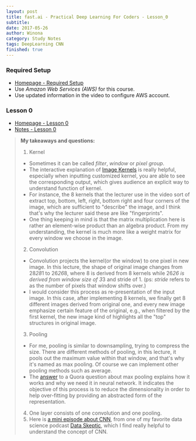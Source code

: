 ```yaml
---
layout: post
title: fast.ai - Practical Deep Learning For Coders - Lesson_0
subtitle:
date: 2017-05-26
author: Winona
category: Study Notes
tags: DeepLearning CNN
finished: true
---
```



### Required Setup

- [Homepage - Required Setup](http://course.fast.ai/lessons/aws.html)
- Use _Amazon Web Services (AWS)_ for this course.
- Use updated information in the video to configure AWS account.


### Lesson 0

- [Homepage - Lesson 0](https://www.usfca.edu/data-institute/certificates/deep-learning-part-one)
- [Notes - Lesson 0](http://wiki.fast.ai/index.php/Lesson_0)


> **My takeaways and questions:**
> 1. Kernel
> - Sometimes it can be called *filter*, *window* or *pixel group*.
> - The interactive explanation of [Image Kernels](http://setosa.io/ev/image-kernels/) is really helpful, especially when inputting customized kernel, you are able to see the corresponding output, which gives audience an explicit way to understand function of kernel.
> - For instance, the 8 kernels that the lecturer use in the video sort of extract top, bottom, left, right, bottom right and four corners of the image, which are sufficient to "describe" the image, and I think that's why the lecturer said these are like "fingerprints".
> - One thing keeping in mind is that the matrix multiplication here is rather an element-wise product than an algebra product. From my understanding, the kernel is much more like a weight matrix for every window we choose in the image.
> 2. Convolution
> - Convolution projects the kernel(or the window) to one pixel in new image. In this lecture, the shape of original image changes from 28*28*1 to 26*26*8, where 8 is derived from 8 kernels while 26*26 is derived from window size of 3*3 and stride of 1. (ps: *stride* refers to as the number of pixels that window shifts over.)
> - I would consider this process as re-presentation of the input image. In this case, after implementing 8 kernels, we finally get 8 different images derived from original one, and every new image emphasize certain feature of the original, e.g., when filtered by the first kernel, the new image kind of highlights all the "top" structures in original image.
> 3. Pooling
> - For me, pooling is similar to downsampling, trying to compress the size. There are different methods of pooling, in this lecture, it pools out the maximum value within that window, and that's why it's named as max pooling. Of course we can implement other pooling methods such as average.
> - The [answer](https://www.quora.com/What-is-max-pooling-in-convolutional-neural-networks) to a Quora question about max pooling explains how it works and why we need it in neural network. It indicates the objective of this process is to reduce the dimensionality in order to help over-fitting by providing an abstracted form of the representation.
> 4. One layer consists of one convolution and one pooling.
> 5. Here is [a mini episode about CNN](https://dataskeptic.com/blog/episodes/2017/convolutional-neural-networks), from one of my favorite data science podcast [Data Skeptic](https://dataskeptic.com/), which I find really helpful to understand the concept of CNN.
